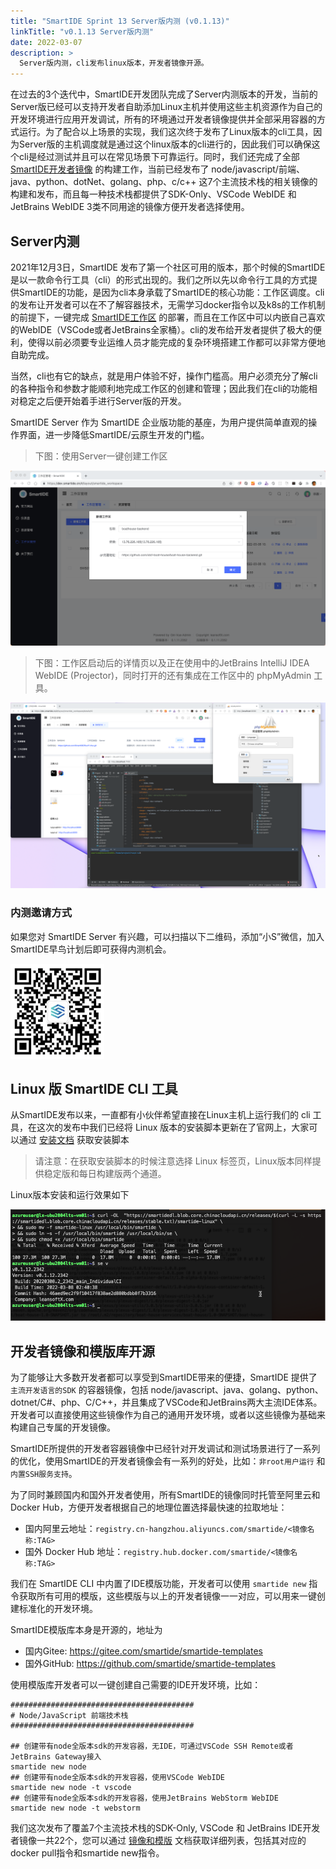 ```yaml
---
title: "SmartIDE Sprint 13 Server版内测 (v0.1.13)"
linkTitle: "v0.1.13 Server版内测"
date: 2022-03-07
description: >
  Server版内测，cli发布linux版本，开发者镜像开源。
---
```


在过去的3个迭代中，SmartIDE开发团队完成了Server内测版本的开发，当前的Server版已经可以支持开发者自助添加Linux主机并使用这些主机资源作为自己的开发环境进行应用开发调试，所有的环境通过开发者镜像提供并全部采用容器的方式运行。为了配合以上场景的实现，我们这次终于发布了Linux版本的cli工具，因为Server版的主机调度就是通过这个linux版本的cli进行的，因此我们可以确保这个cli是经过测试并且可以在常见场景下可靠运行。同时，我们还完成了全部 [SmartIDE开发者镜像](/zh/docs/templates/) 的构建工作，当前已经发布了 node/javascript/前端、java、python、dotNet、golang、php、c/c++ 这7个主流技术栈的相关镜像的构建和发布，而且每一种技术栈都提供了SDK-Only、VSCode WebIDE 和 JetBrains WebIDE 3类不同用途的镜像方便开发者选择使用。

## Server内测

2021年12月3日，SmartIDE 发布了第一个社区可用的版本，那个时候的SmartIDE是以一款命令行工具（cli）的形式出现的。我们之所以先以命令行工具的方式提供SmartIDE的功能，是因为cli本身承载了SmartIDE的核心功能：工作区调度。cli的发布让开发者可以在不了解容器技术，无需学习docker指令以及k8s的工作机制的前提下，一键完成 [SmartIDE工作区](/zh/docs/overview/workspace/) 的部署，而且在工作区中可以内嵌自己喜欢的WebIDE（VSCode或者JetBrains全家桶）。cli的发布给开发者提供了极大的便利，使得以前必须要专业运维人员才能完成的复杂环境搭建工作都可以非常方便地自助完成。

当然，cli也有它的缺点，就是用户体验不好，操作门槛高。用户必须充分了解cli的各种指令和参数才能顺利地完成工作区的创建和管理；因此我们在cli的功能相对稳定之后便开始着手进行Server版的开发。

SmartIDE Server 作为 SmartIDE 企业版功能的基座，为用户提供简单直观的操作界面，进一步降低SmartIDE/云原生开发的门槛。

> 下图：使用Server一键创建工作区

![](images/create_workspace.png)

> 下图：工作区启动后的详情页以及正在使用中的JetBrains IntelliJ IDEA WebIDE (Projector)，同时打开的还有集成在工作区中的 phpMyAdmin 工具。

![](images/workspace-details.png)

### 内测邀请方式

如果您对 SmartIDE Server 有兴趣，可以扫描以下二维码，添加“小S”微信，加入SmartIDE早鸟计划后即可获得内测机会。

<img src="images/smartide-s-qrcode.png" width="150px">

## Linux 版 SmartIDE CLI 工具

从SmartIDE发布以来，一直都有小伙伴希望直接在Linux主机上运行我们的 cli 工具，在这次的发布中我们已经将 Linux 版本的安装脚本更新在了官网上，大家可以通过 [安装文档](/zh/docs/install/) 获取安装脚本

> 请注意：在获取安装脚本的时候注意选择 Linux 标签页，Linux版本同样提供稳定版和每日构建版两个通道。

Linux版本安装和运行效果如下

![](images/cli-linux.png)

## 开发者镜像和模版库开源

为了能够让大多数开发者都可以享受到SmartIDE带来的便捷，SmartIDE 提供了 `主流开发语言的SDK` 的容器镜像，包括 node/javascript、java、golang、python、dotnet/C#、php、C/C++，并且集成了VSCode和JetBrains两大主流IDE体系。开发者可以直接使用这些镜像作为自己的通用开发环境，或者以这些镜像为基础来构建自己专属的开发镜像。

SmartIDE所提供的开发者容器镜像中已经针对开发调试和测试场景进行了一系列的优化，使用SmartIDE的开发者镜像会有一系列的好处，比如：`非root用户运行` 和 `内置SSH服务支持`。

为了同时兼顾国内和国外开发者使用，所有SmartIDE的镜像同时托管至阿里云和Docker Hub，方便开发者根据自己的地理位置选择最快速的拉取地址：

- 国内阿里云地址：`registry.cn-hangzhou.aliyuncs.com/smartide/<镜像名称:TAG>`
- 国外 Docker Hub 地址：`registry.hub.docker.com/smartide/<镜像名称:TAG>`

我们在 SmartIDE CLI 中内置了IDE模版功能，开发者可以使用 `smartide new` 指令获取所有可用的模版，这些模版与以上的开发者镜像一一对应，可以用来一键创建标准化的开发环境。

SmartIDE模版库本身是开源的，地址为

- 国内Gitee: https://gitee.com/smartide/smartide-templates
- 国外GitHub: https://github.com/smartide/smartide-templates

使用模版库开发者可以一键创建自己需要的IDE开发环境，比如：


```shell
#########################################
# Node/JavaScript 前端技术栈
#########################################

## 创建带有node全版本sdk的开发容器，无IDE，可通过VSCode SSH Remote或者JetBrains Gateway接入
smartide new node
## 创建带有node全版本sdk的开发容器，使用VSCode WebIDE
smartide new node -t vscode
## 创建带有node全版本sdk的开发容器，使用JetBrains WebStorm WebIDE
smartide new node -t webstorm
```

我们这次发布了覆盖7个主流技术栈的SDK-Only, VSCode 和 JetBrains IDE开发者镜像一共22个，您可以通过 [镜像和模版](/zh/docs/templates/) 文档获取详细列表，包括其对应的 docker pull指令和smartide new指令。








